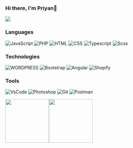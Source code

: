 <!--### Hi there, I'm Priyan👋

**priyan1995** is a ✨ _special_ ✨ repository because its `README.md` (this file) appears on your GitHub profile.

Here are some ideas to get you started:

- 🔭 I’m currently working on ...
- 🌱 I’m currently learning ...
- 👯 I’m looking to collaborate on ...
- 🤔 I’m looking for help with ...
- 💬 Ask me about ...
- 📫 How to reach me: ...
- 😄 Pronouns: ...
- ⚡ Fun fact: ...

![Priyan's github stats](https://github-readme-stats.vercel.app/api?username=priyan1995&show_icons=true&hide_border=true)
-->

### Hi there, I'm Priyan👋

[![](https://raw.githubusercontent.com/priyan1995/priyan1995/master/profile.gif)](https://www.priyan1995.com/)<!-- If you want the template for my gif, email me! -->

### Languages

![JavaScript](https://img.shields.io/badge/-Javascript-green)
![PHP](https://img.shields.io/badge/-php-orange)
![HTML](https://img.shields.io/badge/-Html-red)
![CSS](https://img.shields.io/badge/-Css-blue)
![Typescript](https://img.shields.io/badge/-Typescript-blueviolot)
![Scss](https://img.shields.io/badge/-Scss-pink)



### Technologies

![WORDPRESS](https://img.shields.io/badge/-Wordpress-lightgrey)
![Bootstrap](https://img.shields.io/badge/-Bootstrap-important)
![Angular](https://img.shields.io/badge/-Angular-critical)
![Shopify](https://img.shields.io/badge/-shopify-success)

### Tools

![VsCode](https://img.shields.io/badge/-vsCode-blue)
![Photoshop](https://img.shields.io/badge/-Photoshop-informational)
![Git](https://img.shields.io/badge/-Git-gray)
![Postman](https://img.shields.io/badge/-postman-yellow)




<!-- ### Websites Developed

[![](https://img.shields.io/badge/-🧬%20My%20Website-000)](https://github.com/priyan1995/v2)
[![](https://img.shields.io/badge/-🦠%20COVID‑19%20Dashboard-000)](https://github.com/priyan1995/COVID-19-Dashboard)
[![](https://img.shields.io/badge/-📝%20Summarizer-000)](https://github.com/priyan1995/Summarizer)
[![](https://img.shields.io/badge/-🔬%20Overwatch-000)](https://github.com/priyan1995/overwatch)
[![](https://img.shields.io/badge/-🛰%20KubeSat-000)](https://github.com/priyan1995/kubesat)
[![](https://img.shields.io/badge/-🔊%20Voice%20Poker-000)](https://github.com/priyan1995/Poker)
[![](https://img.shields.io/badge/-🗺%20PokémonGo%20Map-000)](https://github.com/priyan1995/PokemonGo-Map) -->


<a href="https://www.priyan1995.com/"><img height="137px" src="https://github-readme-stats.vercel.app/api?username=priyan1995&hide_title=true&hide_border=true&show_icons=true&include_all_commits=true&count_private=true&line_height=21&text_color=000&icon_color=000&bg_color=0,ea6161,ffc64d,fffc4d,52fa5a&theme=graywhite" /><!-- wi*quL3fcV --><img height="137px" src="https://github-readme-stats.vercel.app/api/top-langs/?username=priyan1995&hide=html&hide_title=true&hide_border=true&layout=compact&langs_count=6&exclude_repo=comp426,Redventures-Movie-Quotes&text_color=000&icon_color=fff&bg_color=0,52fa5a,4dfcff,c64dff&theme=graywhite" /></a>



